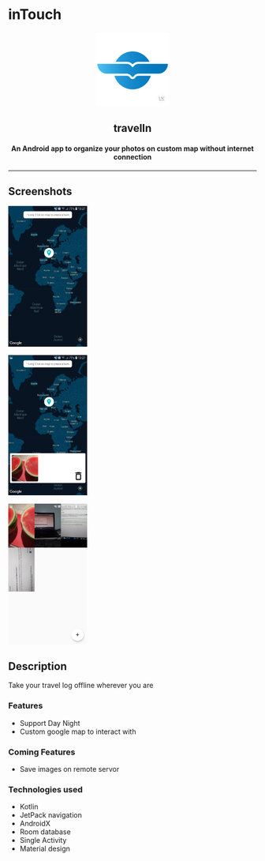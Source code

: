 # inTouch

<p align="center"><a href="https://github.com/azze-r/Android-Travel-Connected"><img src="https://github.com/azze-r/Android-Travel-Connected/blob/master/app/src/main/res/mipmap-mdpi/tra.jpg" width="150"></a></p> 

<h2 align="center"><b>travelIn</b></h2>

<h4 align="center">An Android app to organize your photos on custom map without internet connection</h4>

<p align="center"></p>
</p>
<hr>

## Screenshots

[<img src="https://github.com/azze-r/Android-Travel-Connected/blob/master/Screenshot_20200628-132739_TravelIn.jpg" width=160>](https://github.com/azze-r/Android-Travel-Connected/blob/master/Screenshot_20200628-132739_TravelIn.jpg)

[<img src="https://github.com/azze-r/Android-Travel-Connected/blob/master/Screenshot_20200628-132748_TravelIn.jpg" width=160>](https://github.com/azze-r/Android-Travel-Connected/blob/master/Screenshot_20200628-132748_TravelIn.jpg)

[<img src="https://github.com/azze-r/Android-Travel-Connected/blob/master/Screenshot_20200628-132759_TravelIn.jpg" width=160>](https://github.com/azze-r/Android-Travel-Connected/blob/master/Screenshot_20200628-132759_TravelIn.jpg)

## Description

Take your travel log offline wherever you are

### Features

* Support Day Night
* Custom google map to interact with

### Coming Features

* Save images on remote servor

### Technologies used
* Kotlin
* JetPack navigation
* AndroidX
* Room database
* Single Activity
* Material design
